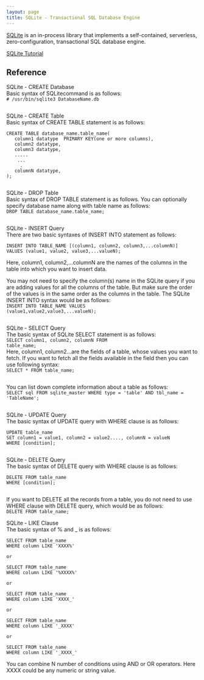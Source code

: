 ```yaml
---
layout: page
title: SQLite - Transactional SQL Database Engine
---
```


[SQLite](https://www.sqlite.org/index.html) is an in-process library that implements a self-contained, serverless, zero-configuration, transactional SQL database engine.

[SQLite Tutorial](https://www.tutorialspoint.com/sqlite/index.htm)

## Reference
SQLite - CREATE Database<br>
Basic syntax of SQLitecommand is as follows:<br>
<code># /usr/bin/sqlite3 DatabaseName.db</code>

<img src="https://cjs6891.github.io/el7_blog/public/img/1482865400.png" alt="" style="">

SQLite - CREATE Table<br>
Basic syntax of CREATE TABLE statement is as follows:
<pre><code>CREATE TABLE database_name.table_name(
   column1 datatype  PRIMARY KEY(one or more columns),
   column2 datatype,
   column3 datatype,
   .....
    ...
     .
   columnN datatype,
);</code></pre>

<img src="https://cjs6891.github.io/el7_blog/public/img/1482866621.png" alt="" style="">

SQLite - DROP Table<br>
Basic syntax of DROP TABLE statement is as follows. You can optionally specify database name along with table name as follows:<br>
<code>DROP TABLE database_name.table_name;</code>

<img src="https://cjs6891.github.io/el7_blog/public/img/1482872760.png" alt="" style="">

SQLite - INSERT Query<br>
There are two basic syntaxes of INSERT INTO statement as follows:
<pre><code>INSERT INTO TABLE_NAME [(column1, column2, column3,...columnN)]  
VALUES (value1, value2, value3,...valueN);</code></pre>

Here, column1, column2,...columnN are the names of the columns in the table into which you want to insert data.

You may not need to specify the column(s) name in the SQLite query if you are adding values for all the columns of the table. But make sure the order of the values is in the same order as the columns in the table. The SQLite INSERT INTO syntax would be as follows:<br>
<code>INSERT INTO TABLE_NAME VALUES (value1,value2,value3,...valueN);</code>

<img src="https://cjs6891.github.io/el7_blog/public/img/1482875405.png" alt="" style="">

SQLite - SELECT Query<br>
The basic syntax of SQLite SELECT statement is as follows:<br>
<code>SELECT column1, column2, columnN FROM table_name;</code><br>
Here, column1, column2...are the fields of a table, whose values you want to fetch. If you want to fetch all the fields available in the field then you can use following syntax:<br>
<code>SELECT * FROM table_name;</code>

<img src="https://cjs6891.github.io/el7_blog/public/img/1482936733.png" alt="" style="">

You can list down complete information about a table as follows:<br>
<code>SELECT sql FROM sqlite_master WHERE type = 'table' AND tbl_name = 'TableName';</code>

<img src="https://cjs6891.github.io/el7_blog/public/img/1482937384.png" alt="" style="">

SQLite - UPDATE Query<br>
The basic syntax of UPDATE query with WHERE clause is as follows:<br>
<pre><code>UPDATE table_name
SET column1 = value1, column2 = value2...., columnN = valueN
WHERE [condition];</code></pre>

<img src="https://cjs6891.github.io/el7_blog/public/img/1482939153.png" alt="" style="">

SQLite - DELETE Query<br>
The basic syntax of DELETE query with WHERE clause is as follows:<br>
<pre><code>DELETE FROM table_name
WHERE [condition];</code></pre>

<img src="https://cjs6891.github.io/el7_blog/public/img/1482939558.png" alt="" style="">

If you want to DELETE all the records from a table, you do not need to use WHERE clause with DELETE query, which would be as follows:<br>
<code>DELETE FROM table_name;</code>

SQLite - LIKE Clause<br>
The basic syntax of % and _ is as follows:<br>
<pre><code>SELECT FROM table_name
WHERE column LIKE 'XXXX%'

or 

SELECT FROM table_name
WHERE column LIKE '%XXXX%'

or

SELECT FROM table_name
WHERE column LIKE 'XXXX_'

or

SELECT FROM table_name
WHERE column LIKE '_XXXX'

or

SELECT FROM table_name
WHERE column LIKE '_XXXX_'</code></pre>

You can combine N number of conditions using AND or OR operators. Here XXXX could be any numeric or string value.<br>

<img src="https://cjs6891.github.io/el7_blog/public/img/1482941528.png" alt="" style="">